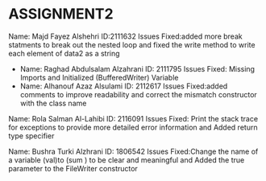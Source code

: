 # ASSIGNMENT2

Name: Majd Fayez Alshehri ID:2111632
Issues Fixed:added more break statments to break out the nested loop and fixed the write method to write each element of data2 as a string

- Name: Raghad Abdulsalam Alzahrani
  ID: 2111795
  Issues Fixed: Missing Imports and Initialized (BufferedWriter) Variable
- Name: Alhanouf Azaz Alsulami ID: 2112617
  Issues Fixed:added comments to improve readability and correct the mismatch constructor with the class name

Name: Rola Salman Al-Lahibi ID: 2116091
Issues Fixed: Print the stack trace for exceptions to provide more detailed error information and 
Added return type specifier

Name: Bushra Turki Alzhrani ID: 1806542
Issues Fixed:Change the name of a variable (val)to (sum ) to be clear and meaningful and Added the true parameter to the FileWriter constructor
